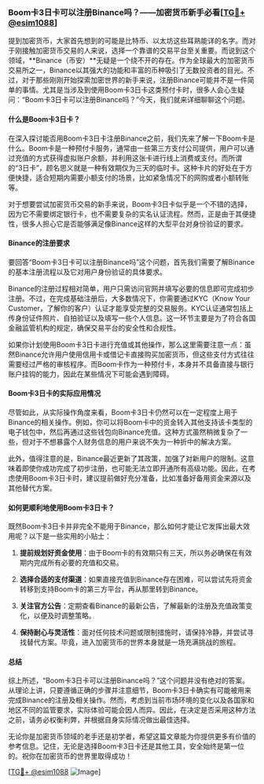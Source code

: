 ### Boom卡3日卡可以注册Binance吗？——加密货币新手必看[[TG💪+ @esim1088](https://t.me/s/esim1088)]

提到加密货币，大家首先想到的可能是比特币、以太坊这些耳熟能详的名字。而对于刚接触加密货币交易的人来说，选择一个靠谱的交易平台至关重要。而说到这个领域，**Binance（币安）**无疑是一个绕不开的存在。作为全球最大的加密货币交易所之一，Binance以其强大的功能和丰富的币种吸引了无数投资者的目光。不过，对于那些刚刚开始探索加密世界的新手来说，注册Binance可能并不是一件简单的事情。尤其是当涉及到使用Boom卡3日卡这类预付卡时，很多人会心生疑问：“Boom卡3日卡可以注册Binance吗？”今天，我们就来详细聊聊这个问题。

#### 什么是Boom卡3日卡？

在深入探讨能否用Boom卡3日卡注册Binance之前，我们先来了解一下Boom卡是什么。Boom卡是一种预付卡服务，通常由一些第三方支付公司提供，用户可以通过充值的方式获得虚拟账户余额，并利用这张卡进行线上消费或支付。而所谓的“3日卡”，顾名思义就是一种有效期仅为三天的临时卡。这种卡片的好处在于方便快捷，适合短期内需要小额支付的场景，比如紧急情况下的网购或者小额转账等。

对于想要尝试加密货币交易的新手来说，Boom卡3日卡似乎是一个不错的选择，因为它不需要绑定银行卡，也不需要复杂的实名认证流程。然而，正是由于其便捷性，很多人担心它是否能够满足像Binance这样的大型平台对身份验证的要求。

#### Binance的注册要求

要回答“Boom卡3日卡可以注册Binance吗”这个问题，首先我们需要了解Binance的基本注册流程以及它对用户身份验证的具体要求。

Binance的注册过程相对简单，用户只需访问官网并填写必要的信息即可完成初步注册。不过，在完成基础注册后，大多数情况下，你需要通过KYC（Know Your Customer，了解你的客户）认证才能享受完整的交易服务。KYC认证通常包括上传身份证件照片、自拍验证以及填写一些个人信息。这一环节主要是为了符合各国金融监管机构的规定，确保交易平台的安全性和合规性。

如果你计划使用Boom卡3日卡进行充值或其他操作，那么这里需要注意一点：虽然Binance允许用户使用信用卡或借记卡直接购买加密货币，但这些支付方式往往需要经过严格的审核程序。而Boom卡作为一种预付卡，本身并不具备直接与银行账户挂钩的能力，因此在某些情况下可能会遇到障碍。

#### Boom卡3日卡的实际应用情况

尽管如此，从实际操作角度来看，Boom卡3日卡仍然可以在一定程度上用于Binance的相关操作。例如，你可以将Boom卡中的资金转入其他支持该卡类型的电子钱包中，然后再通过这些钱包向Binance充值。这种方式虽然稍微复杂了一些，但对于不想暴露个人财务信息的用户来说不失为一种折中的解决方案。

此外，值得注意的是，Binance最近更新了其政策，加强了对新用户的限制。这意味着即使你成功完成了初步注册，也可能无法立即开通所有高级功能。因此，在考虑使用Boom卡3日卡时，建议提前做好充分准备，比如准备好备用资金来源以及其他替代方案。

#### 如何更顺利地使用Boom卡3日卡？

既然Boom卡3日卡并非完全不能用于Binance，那么如何才能让它发挥出最大效用呢？以下是一些实用的小贴士：

1. **提前规划好资金使用**：由于Boom卡的有效期只有三天，所以务必确保在有效期内完成所有必要的充值和交易。
   
2. **选择合适的支付渠道**：如果直接充值到Binance存在困难，可以尝试先将资金转移到支持Boom卡的第三方平台，再从那里转到Binance。
   
3. **关注官方公告**：定期查看Binance的最新公告，了解最新的注册及充值政策变化，以便及时调整策略。

4. **保持耐心与灵活性**：面对任何技术问题或限制措施时，请保持冷静，并尝试寻找替代方案。毕竟，进入加密货币的世界本身就是一场充满挑战的旅程。

#### 总结

综上所述，“Boom卡3日卡可以注册Binance吗？”这个问题并没有绝对的答案。从理论上讲，只要遵循正确的步骤并注意细节，Boom卡3日卡确实有可能被用来完成Binance的注册及相关操作。然而，考虑到当前市场环境的变化以及各国家和地区不同的监管要求，实际体验可能会因人而异。因此，在决定是否采用这种方法之前，请务必权衡利弊，并根据自身实际情况做出最佳选择。

无论你是加密货币领域的老手还是初学者，希望这篇文章能为你提供更多有价值的参考信息。记住，无论是选择Boom卡3日卡还是其他工具，安全始终是第一位的。祝你在加密货币的世界里取得成功！

[[TG💪+ @esim1088](https://t.me/s/esim1088) ![Image](https://i.postimg.cc/4NQfJmqS/Snipaste-2025-05-13-00-14-12.png)]